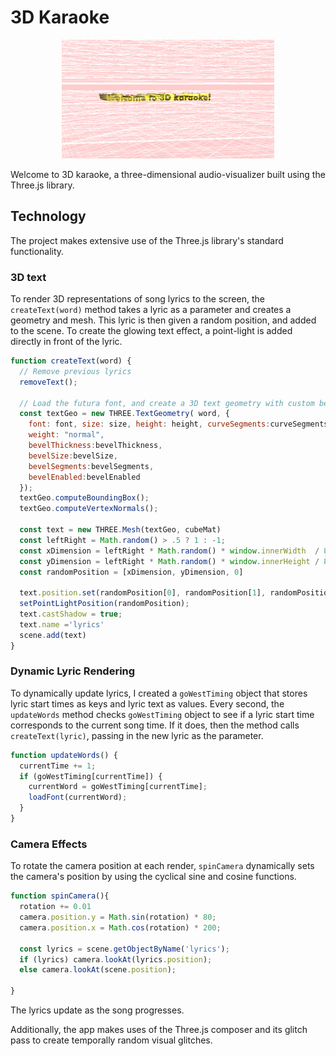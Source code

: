 # 3D Karaoke

<p align="center">
  <img src="./images/welcome_text.png" alt="welcome text" width="340" height="190">
</p>

Welcome to 3D karaoke, a three-dimensional audio-visualizer built using
the Three.js library.

## Technology
The project makes extensive use of the Three.js library's standard functionality.

### 3D text
To render 3D representations of song lyrics to the screen, the `createText(word)` method takes a
lyric as a parameter and creates a geometry and mesh. This lyric is then given a random position, and added to the scene.
To create the glowing text effect, a point-light is added directly in front of the lyric.

  ```javascript
  function createText(word) {
    // Remove previous lyrics
    removeText();

    // Load the futura font, and create a 3D text geometry with custom bevel measurements.
    const textGeo = new THREE.TextGeometry( word, {
      font: font, size: size, height: height, curveSegments:curveSegments,
      weight: "normal",
      bevelThickness:bevelThickness,
      bevelSize:bevelSize,
      bevelSegments:bevelSegments,
      bevelEnabled:bevelEnabled
    });
    textGeo.computeBoundingBox();
    textGeo.computeVertexNormals();

    const text = new THREE.Mesh(textGeo, cubeMat)
    const leftRight = Math.random() > .5 ? 1 : -1;
    const xDimension = leftRight * Math.random() * window.innerWidth  / 8;
    const yDimension = leftRight * Math.random() * window.innerHeight / 8;
    const randomPosition = [xDimension, yDimension, 0]

    text.position.set(randomPosition[0], randomPosition[1], randomPosition[2])
    setPointLightPosition(randomPosition);
    text.castShadow = true;
    text.name ='lyrics'
    scene.add(text)
  }
  ```

### Dynamic Lyric Rendering
To dynamically update lyrics, I created a `goWestTiming` object that stores lyric start times as keys and lyric text as values. Every second, the `updateWords` method checks `goWestTiming` object to see if a lyric start time
corresponds to the current song time. If it does, then the method calls `createText(lyric)`, passing in the new lyric as the parameter.

```javascript
function updateWords() {
  currentTime += 1;
  if (goWestTiming[currentTime]) {
    currentWord = goWestTiming[currentTime];
    loadFont(currentWord);
  }
}
```


### Camera Effects
To rotate the camera position at each render, `spinCamera` dynamically sets the camera's position by using the cyclical sine and cosine functions.

  ```javascript
  function spinCamera(){
    rotation += 0.01
    camera.position.y = Math.sin(rotation) * 80;
    camera.position.x = Math.cos(rotation) * 200;

    const lyrics = scene.getObjectByName('lyrics');
    if (lyrics) camera.lookAt(lyrics.position);
    else camera.lookAt(scene.position);

  }
  ```
The lyrics update
as the song progresses.

Additionally, the app makes uses of the Three.js composer and its glitch pass to create temporally
random visual glitches.
